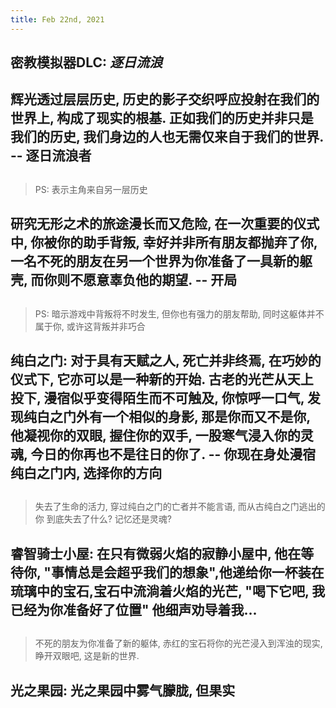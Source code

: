 ```yaml
---
title: Feb 22nd, 2021
---
```


## 密教模拟器DLC: _逐日流浪_
## 辉光透过层层历史, 历史的影子交织呼应投射在我们的世界上, 构成了现实的根基. 正如我们的历史并非只是我们的历史, 我们身边的人也无需仅来自于我们的世界.   -- 逐日流浪者
##
> PS: 表示主角来自另一层历史
## 研究无形之术的旅途漫长而又危险, 在一次重要的仪式中, 你被你的助手背叛, 幸好并非所有朋友都抛弃了你, 一名不死的朋友在另一个世界为你准备了一具新的躯壳, 而你则不愿意辜负他的期望. -- 开局
##
> PS: 暗示游戏中背叛将不时发生, 但你也有强力的朋友帮助, 同时这躯体并不属于你, 或许这背叛并非巧合
## 纯白之门: 对于具有天赋之人, 死亡并非终焉, 在巧妙的仪式下, 它亦可以是一种新的开始.  古老的光芒从天上投下, 漫宿似乎变得陌生而不可触及, 你惊呼一口气, 发现纯白之门外有一个相似的身影, 那是你而又不是你, 他凝视你的双眼, 握住你的双手, 一股寒气浸入你的灵魂, 今日的你再也不是往日的你了. -- 你现在身处漫宿纯白之门内, 选择你的方向
##
> 失去了生命的活力, 穿过纯白之门的亡者并不能言语, 而从古纯白之门逃出的你 到底失去了什么? 记忆还是灵魂?
## 睿智骑士小屋: 在只有微弱火焰的寂静小屋中, 他在等待你, "事情总是会超乎我们的想象",他递给你一杯装在琉璃中的宝石,宝石中流淌着火焰的光芒, "喝下它吧, 我已经为你准备好了位置" 他细声劝导着我...
##
> 不死的朋友为你准备了新的躯体, 赤红的宝石将你的光芒浸入到浑浊的现实, 睁开双眼吧, 这是新的世界.
## 光之果园: 光之果园中雾气朦胧, 但果实
